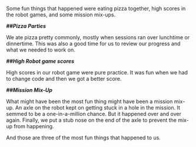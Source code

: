 Some fun things that happened were eating pizza together, high scores in the robot games, and some mission mix-ups.

***##Pizza Parties***

We ate pizza pretty commonly, mostly when sessions ran over lunchtime or dinnertime. 
This was also a good time for us to review our progress and what we needed to work on.

***##High Robot game scores***

High scores in our robot game were pure practice. 
It was fun when we had to change code and then we got a better score.


***##Mission Mix-Up***

What might have been the most fun thing might have been a mission mix-up. An axle on the robot kept on getting stuck in a hole in the mission.
It semmed to be a one-in-a-million chance. But it happened over and over again.
Finally, we put a stub nose on the end of the axle to prevent the mix-up from happening.

And those are three of the most fun things that happened to us.
